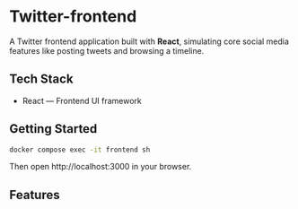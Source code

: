 # Twitter-frontend

A Twitter frontend application built with **React**, simulating core social media features like posting tweets and browsing a timeline.

## Tech Stack

- React — Frontend UI framework

## Getting Started

```bash
docker compose exec -it frontend sh
```
Then open http://localhost:3000 in your browser.

## Features



